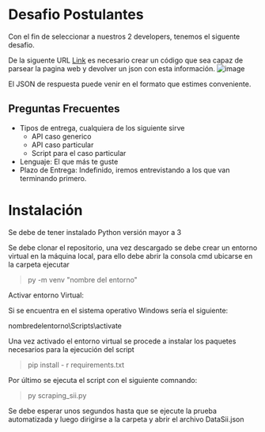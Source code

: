 # Desafio Postulantes

Con el fin de seleccionar a nuestros 2 developers, tenemos el siguente desafio.

De la siguente URL [Link](https://www.sii.cl/servicios_online/1047-nomina_inst_financieras-1714.html) es necesario crear un código que sea capaz de parsear la pagina web y devolver un json con esta información.
![image](https://user-images.githubusercontent.com/3030497/164536276-9eb79d10-4fb0-4943-a15f-2536a8586330.png)

El JSON de respuesta puede venir en el formato que estimes conveniente.

## Preguntas Frecuentes

- Tipos de entrega, cualquiera de los siguiente sirve
  - API caso generico
  - API caso particular
  - Script para el caso particular
- Lenguaje: El que más te guste
- Plazo de Entrega: Indefinido, iremos entrevistando a los que van terminando primero.

# Instalación

Se debe de tener instalado Python versión mayor a 3

Se debe clonar el repositorio, una vez descargado se debe crear un entorno virtual en la máquina local, para ello debe abrir la consola cmd ubicarse en la carpeta ejecutar 
 
> py -m venv "nombre del entorno"

Activar entorno Virtual:

Si se encuentra en el sistema operativo Windows sería el siguiente:

nombredelentorno\Scripts\activate

Una vez activado el entorno virtual se procede a instalar los paquetes necesarios para la ejecución del script

> pip install - r requirements.txt

Por último se ejecuta el script con el siguiente comnando:
> py scraping_sii.py

Se debe esperar unos segundos hasta que se ejecute la prueba automatizada y luego dirigirse a la carpeta y abrir el archivo DataSii.json
